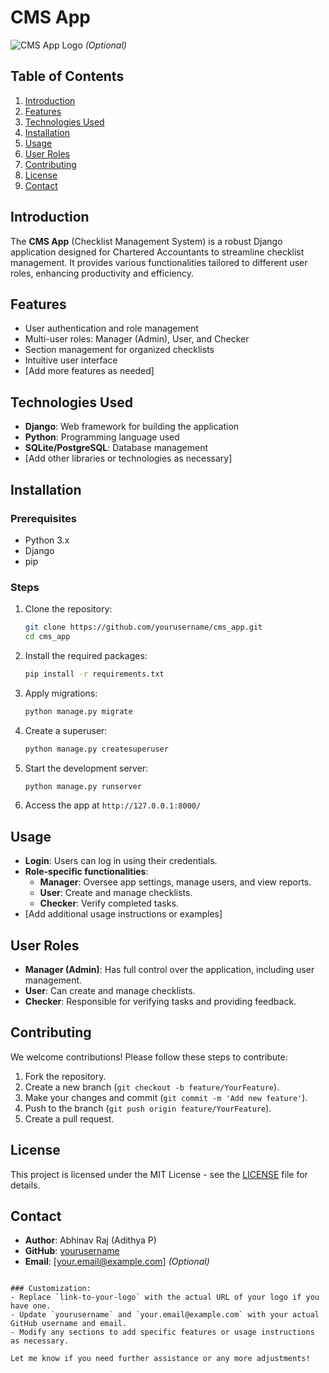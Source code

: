 # CMS App

![CMS App Logo](link-to-your-logo) *(Optional)*

## Table of Contents

1. [Introduction](#introduction)
2. [Features](#features)
3. [Technologies Used](#technologies-used)
4. [Installation](#installation)
5. [Usage](#usage)
6. [User Roles](#user-roles)
7. [Contributing](#contributing)
8. [License](#license)
9. [Contact](#contact)

## Introduction

The **CMS App** (Checklist Management System) is a robust Django application designed for Chartered Accountants to streamline checklist management. It provides various functionalities tailored to different user roles, enhancing productivity and efficiency.

## Features

- User authentication and role management
- Multi-user roles: Manager (Admin), User, and Checker
- Section management for organized checklists
- Intuitive user interface
- [Add more features as needed]

## Technologies Used

- **Django**: Web framework for building the application
- **Python**: Programming language used
- **SQLite/PostgreSQL**: Database management
- [Add other libraries or technologies as necessary]

## Installation

### Prerequisites

- Python 3.x
- Django
- pip

### Steps

1. Clone the repository:
   ```bash
   git clone https://github.com/yourusername/cms_app.git
   cd cms_app
   ```

2. Install the required packages:
   ```bash
   pip install -r requirements.txt
   ```

3. Apply migrations:
   ```bash
   python manage.py migrate
   ```

4. Create a superuser:
   ```bash
   python manage.py createsuperuser
   ```

5. Start the development server:
   ```bash
   python manage.py runserver
   ```

6. Access the app at `http://127.0.0.1:8000/`

## Usage

- **Login**: Users can log in using their credentials.
- **Role-specific functionalities**:
  - **Manager**: Oversee app settings, manage users, and view reports.
  - **User**: Create and manage checklists.
  - **Checker**: Verify completed tasks.
- [Add additional usage instructions or examples]

## User Roles

- **Manager (Admin)**: Has full control over the application, including user management.
- **User**: Can create and manage checklists.
- **Checker**: Responsible for verifying tasks and providing feedback.

## Contributing

We welcome contributions! Please follow these steps to contribute:

1. Fork the repository.
2. Create a new branch (`git checkout -b feature/YourFeature`).
3. Make your changes and commit (`git commit -m 'Add new feature'`).
4. Push to the branch (`git push origin feature/YourFeature`).
5. Create a pull request.

## License

This project is licensed under the MIT License - see the [LICENSE](LICENSE) file for details.

## Contact

- **Author**: Abhinav Raj (Adithya P)
- **GitHub**: [yourusername](https://github.com/yourusername)
- **Email**: [your.email@example.com] *(Optional)*
```

### Customization:
- Replace `link-to-your-logo` with the actual URL of your logo if you have one.
- Update `yourusername` and `your.email@example.com` with your actual GitHub username and email.
- Modify any sections to add specific features or usage instructions as necessary.

Let me know if you need further assistance or any more adjustments!
